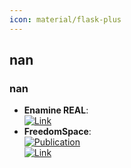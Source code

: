 ```yaml
---
icon: material/flask-plus
---
```



## **nan**
### **nan**
- **Enamine REAL**:   
	[![Link](https://img.shields.io/badge/Link-online-brightgreen?style=for-the-badge&logo=cachet&logoColor=65FF8F)](https://enamine.net/compound-collections/real-compounds/real-database)  
- **FreedomSpace**:   
	[![Publication](https://img.shields.io/badge/Publication-Citations:0-blue?style=for-the-badge&logo=bookstack)](https://doi.org/10.1002/minf.202400114)  
	[![Link](https://img.shields.io/badge/Link-online-brightgreen?style=for-the-badge&logo=cachet&logoColor=65FF8F)](https://chem-space.com/compounds/freedom-space)  
